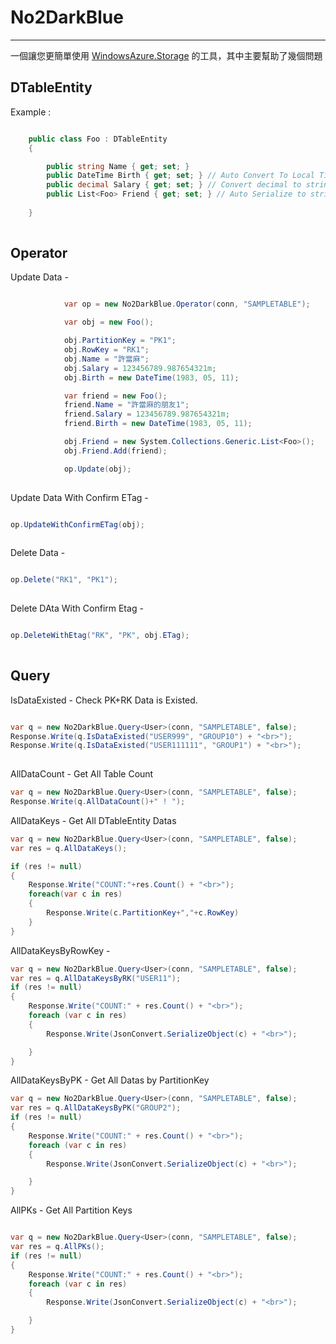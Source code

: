 # No2DarkBlue
----
一個讓您更簡單使用 [WindowsAzure.Storage](https://www.nuget.org/packages/WindowsAzure.Storage/) 的工具，其中主要幫助了幾個問題

DTableEntity
---

Example :

```csharp

    public class Foo : DTableEntity
    {

        public string Name { get; set; }
        public DateTime Birth { get; set; } // Auto Convert To Local Time
        public decimal Salary { get; set; } // Convert decimal to string on Table
        public List<Foo> Friend { get; set; } // Auto Serialize to string on Table , Auto Deserialize from Table
        
    }
    
``` 
## Operator

Update Data - 

```csharp

            var op = new No2DarkBlue.Operator(conn, "SAMPLETABLE");

            var obj = new Foo();

            obj.PartitionKey = "PK1";
            obj.RowKey = "RK1";
            obj.Name = "許當麻";
            obj.Salary = 123456789.987654321m;
            obj.Birth = new DateTime(1983, 05, 11);

            var friend = new Foo();
            friend.Name = "許當麻的朋友1";
            friend.Salary = 123456789.987654321m;
            friend.Birth = new DateTime(1983, 05, 11);

            obj.Friend = new System.Collections.Generic.List<Foo>();
            obj.Friend.Add(friend);

            op.Update(obj);
    
```

Update Data With Confirm ETag - 

```csharp

op.UpdateWithConfirmETag(obj);
    
```

Delete Data -

```csharp

op.Delete("RK1", "PK1");
    
```
Delete DAta With Confirm Etag -

```csharp

op.DeleteWithEtag("RK", "PK", obj.ETag);
    
```
## Query

IsDataExisted - Check PK+RK Data is Existed.

```csharp

var q = new No2DarkBlue.Query<User>(conn, "SAMPLETABLE", false);
Response.Write(q.IsDataExisted("USER999", "GROUP10") + "<br>");
Response.Write(q.IsDataExisted("USER111111", "GROUP1") + "<br>");
    
```

AllDataCount -  Get All Table Count 

```csharp
var q = new No2DarkBlue.Query<User>(conn, "SAMPLETABLE", false);
Response.Write(q.AllDataCount()+" ! ");

```

AllDataKeys - Get All  DTableEntity Datas

```csharp
var q = new No2DarkBlue.Query<User>(conn, "SAMPLETABLE", false);
var res = q.AllDataKeys();

if (res != null)
{
    Response.Write("COUNT:"+res.Count() + "<br>");
    foreach(var c in res)
    {
        Response.Write(c.PartitionKey+","+c.RowKey)
    }
}
```

AllDataKeysByRowKey - 

```csharp
var q = new No2DarkBlue.Query<User>(conn, "SAMPLETABLE", false);
var res = q.AllDataKeysByRK("USER11");
if (res != null)
{
    Response.Write("COUNT:" + res.Count() + "<br>");
    foreach (var c in res)
    {
        Response.Write(JsonConvert.SerializeObject(c) + "<br>");

    }
}
```

AllDataKeysByPK - Get All Datas by PartitionKey

```csharp
var q = new No2DarkBlue.Query<User>(conn, "SAMPLETABLE", false);
var res = q.AllDataKeysByPK("GROUP2");
if (res != null)
{
    Response.Write("COUNT:" + res.Count() + "<br>");
    foreach (var c in res)
    {
        Response.Write(JsonConvert.SerializeObject(c) + "<br>");

    }
}

```

AllPKs - Get All Partition Keys

```csharp

var q = new No2DarkBlue.Query<User>(conn, "SAMPLETABLE", false);
var res = q.AllPKs();
if (res != null)
{
    Response.Write("COUNT:" + res.Count() + "<br>");
    foreach (var c in res)
    {
        Response.Write(JsonConvert.SerializeObject(c) + "<br>");

    }
}

```




